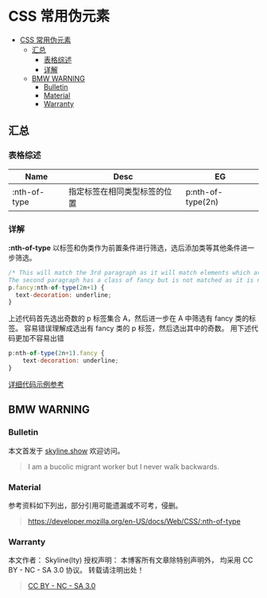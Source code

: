 # CSS 常用伪元素

<!-- @import "[TOC]" {cmd="toc" depthFrom=1 depthTo=6 orderedList=false} -->

<!-- code_chunk_output -->

- [CSS 常用伪元素](#css-常用伪元素)
  - [汇总](#汇总)
    - [表格综述](#表格综述)
    - [详解](#详解)
  - [BMW WARNING](#bmw-warning)
    - [Bulletin](#bulletin)
    - [Material](#material)
    - [Warranty](#warranty)

<!-- /code_chunk_output -->

## 汇总

### 表格综述

| Name         | Desc                         | EG                |
| ------------ | ---------------------------- | ----------------- |
| :nth-of-type | 指定标签在相同类型标签的位置 | p:nth-of-type(2n) |

### 详解

**:nth-of-type**
以标签和伪类作为前置条件进行筛选，选后添加类等其他条件进一步筛选。

```js
/* This will match the 3rd paragraph as it will match elements which are 2n+1 AND have a class of fancy.
The second paragraph has a class of fancy but is not matched as it is not :nth-of-type(2n+1) */
p.fancy:nth-of-type(2n+1) {
  text-decoration: underline;
}
```

上述代码首先选出奇数的 p 标签集合 A，然后进一步在 A 中筛选有 fancy 类的标签。
容易错误理解成选出有 fancy 类的 p 标签，然后选出其中的奇数。
用下述代码更加不容易出错

```js
p:nth-of-type(2n+1).fancy {
    text-decoration: underline;
}
```

[详细代码示例参考](https://developer.mozilla.org/en-US/docs/Web/CSS/:nth-of-type)

## BMW WARNING

### Bulletin

本文首发于 [skyline.show](skyline.show) 欢迎访问。

> I am a bucolic migrant worker but I never walk backwards.

### Material

参考资料如下列出，部分引用可能遗漏或不可考，侵删。

> https://developer.mozilla.org/en-US/docs/Web/CSS/:nth-of-type

### Warranty

本文作者： Skyline(lty)
授权声明： 本博客所有文章除特别声明外， 均采用 CC BY - NC - SA 3.0 协议。 转载请注明出处！

> [CC BY - NC - SA 3.0](https://creativecommons.org/licenses/by-nc-sa/3.0/deed.zh)
